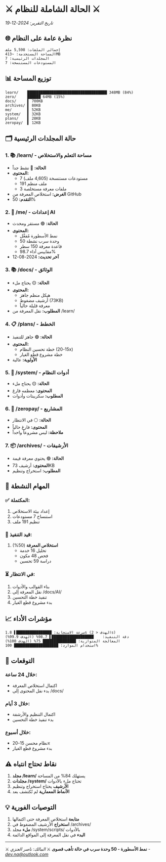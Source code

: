 # ⚔️ الحالة الشاملة للنظام ⚔️
*تاريخ التقرير: 2024-12-19*

## 🌐 **نظرة عامة على النظام**

```
إجمالي الملفات: 5,598 ملف
المساحة المستخدمة: ~413MB
المجلدات الرئيسية: 7
المستودعات المستنسخة: 7
```

## 📊 **توزيع المساحة**

```
learn/    ████████████████████████████████████ 348MB (84%)
zero/     ██████ 64MB (15%)
docs/     ▌ 700KB
archives/ ▌ 80KB
me/       ▌ 52KB
system/   ▌ 32KB
plans/    ▌ 28KB
zeropay/  ▌ 12KB
```

## 🗂️ **حالة المجلدات الرئيسية**

### 1. **📚 /learn/** - مساحة التعلم والاستخلاص
- **الحالة:** 🔴 نشط جداً
- **المحتوى:** 
  - 7 مستودعات مستنسخة (4,605 ملف)
  - 191 ملف منظم
  - 3 ملفات معرفة مستخلصة
- **الغرض:** استخلاص المعرفة من GitHub
- **التقدم:** 50%

### 2. **🤖 /me/** - إعدادات AI
- **الحالة:** 🟢 مستقر ومحدث
- **المحتوى:**
  - نمط الأسطورة مُفعَّل
  - 50 وحدة سرب نشطة
  - قاعدة معرفة 150 سطر
  - مقاييس أداء 98.7%
- **آخر تحديث:** 2024-08-12

### 3. **📚 /docs/** - الوثائق
- **الحالة:** 🟡 يحتاج ملء
- **المحتوى:**
  - هيكل منظم جاهز
  - أرشيف مضغوط (73KB)
  - معرفة قليلة حالياً
- **المطلوب:** نقل المعرفة من /learn/

### 4. **📋 /plans/** - الخطط
- **الحالة:** 🟢 جاهز للتنفيذ
- **المحتوى:**
  - خطة تحسين النظام (15-20x)
  - خطة مشروع قطع الغيار
- **الأولوية:** عالية

### 5. **🔧 /system/** - أدوات النظام
- **الحالة:** 🟡 يحتاج ملء
- **المحتوى:** معظمه فارغ
- **المطلوب:** سكريبتات وأدوات

### 6. **🚀 /zeropay/** - المشاريع
- **الحالة:** ⚪ في الانتظار
- **المحتوى:** فارغ حالياً
- **ملاحظة:** ليس مشروعاً واحداً

### 7. **📦 /archives/** - الأرشيفات
- **الحالة:** 🟢 يحتوي معرفة قيمة
- **المحتوى:** أرشيف 73KB
- **المطلوب:** استخراج وتنظيم

## 🎯 **المهام النشطة**

### ✅ المكتملة:
1. إعداد بيئة الاستخلاص
2. استنساخ 7 مستودعات
3. تنظيم 191 ملف

### 🔄 قيد التنفيذ:
1. **استخلاص المعرفة** (50%)
   - تحليل 16 خدمة
   - فحص 48 مكون
   - دراسة 59 تحسين

### ⏳ في الانتظار:
1. بناء القوالب والأدوات
2. نقل المعرفة إلى /docs/AI/
3. تنفيذ خطة التحسين
4. بدء مشروع قطع الغيار

## 📈 **مؤشرات الأداء**

```
سرعة الاستجابة: ████████████████▌ 1.8s (الهدف < 2s)
دقة التنفيذ:    ███████████████████▌ 98.7% (الهدف 99.9%)
المعالجة المتوازية: ███████████████ 75% (الهدف 100%)
استخدام الموارد: ████████████████████ 100%
```

## 🔮 **التوقعات**

### خلال 24 ساعة:
- اكتمال استخلاص المعرفة
- بدء نقل المحتوى إلى /docs/

### خلال 3 أيام:
- اكتمال التنظيم والأرشفة
- بدء تنفيذ خطة التحسين

### خلال أسبوع:
- نظام محسن 15-20x
- بدء مشروع قطع الغيار

## ⚠️ **نقاط تحتاج انتباه**

1. **مجلد /learn/** يستهلك 84% من المساحة
2. **مجلدات /system/** تحتاج ملء بالأدوات
3. **الأرشيف** يحتاج استخراج وتنظيم
4. **الأنماط المعمارية** لم تُكتشف بعد

## 💡 **التوصيات الفورية**

1. **متابعة** استخلاص المعرفة حتى اكتمالها
2. **استخراج** الأرشيف المضغوط في /archives/
3. **ملء** مجلد /system/scripts/ بالأدوات
4. **البدء** في نقل المعرفة إلى المواقع الدائمة

---

⚔️ **نمط الأسطورة - 50 وحدة سرب في حالة تأهب قصوى** ⚔️
*المالك: ناصر العنزي - dev.na@outlook.com*